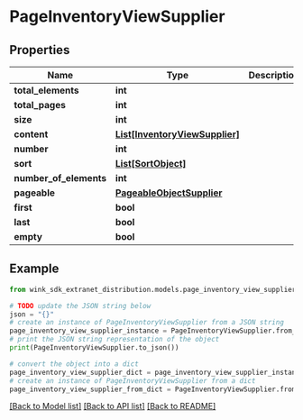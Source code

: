 # PageInventoryViewSupplier


## Properties

Name | Type | Description | Notes
------------ | ------------- | ------------- | -------------
**total_elements** | **int** |  | [optional] 
**total_pages** | **int** |  | [optional] 
**size** | **int** |  | [optional] 
**content** | [**List[InventoryViewSupplier]**](InventoryViewSupplier.md) |  | [optional] 
**number** | **int** |  | [optional] 
**sort** | [**List[SortObject]**](SortObject.md) |  | [optional] 
**number_of_elements** | **int** |  | [optional] 
**pageable** | [**PageableObjectSupplier**](PageableObjectSupplier.md) |  | [optional] 
**first** | **bool** |  | [optional] 
**last** | **bool** |  | [optional] 
**empty** | **bool** |  | [optional] 

## Example

```python
from wink_sdk_extranet_distribution.models.page_inventory_view_supplier import PageInventoryViewSupplier

# TODO update the JSON string below
json = "{}"
# create an instance of PageInventoryViewSupplier from a JSON string
page_inventory_view_supplier_instance = PageInventoryViewSupplier.from_json(json)
# print the JSON string representation of the object
print(PageInventoryViewSupplier.to_json())

# convert the object into a dict
page_inventory_view_supplier_dict = page_inventory_view_supplier_instance.to_dict()
# create an instance of PageInventoryViewSupplier from a dict
page_inventory_view_supplier_from_dict = PageInventoryViewSupplier.from_dict(page_inventory_view_supplier_dict)
```
[[Back to Model list]](../README.md#documentation-for-models) [[Back to API list]](../README.md#documentation-for-api-endpoints) [[Back to README]](../README.md)


